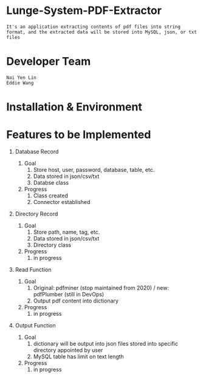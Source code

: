 # Lunge-System-PDF-Extractor 
    It's an application extracting contents of pdf files into string format, and the extracted data will be stored into MySQL, json, or txt files
# Developer Team
    Nai Yen Lin
    Eddie Wang
# Installation & Environment


# Features to be Implemented
1. Database Record
    1. Goal
        1. Store host, user, password, database, table, etc.
        2. Data stored in json/csv/txt
        3. Databse class
    2. Progress
        1. Class created
        2. Connector established

2. Directory Record
    1. Goal 
        1. Store path, name, tag, etc.
        2. Data stored in json/csv/txt
        3. Directory class
    2. Progress
        1. in progress

3. Read Function
    1. Goal
        1. Original: pdfminer (stop maintained from 2020) / new: pdfPlumber (still in DevOps)
        2. Output pdf content into dictionary
    2. Progress
        1. in progress

4. Output Function
    1. Goal
        1. dictionary will be output into json files stored into specific directory appointed by user
        2. MySQL table has limit on text length
    2. Progress
        1. in progress
